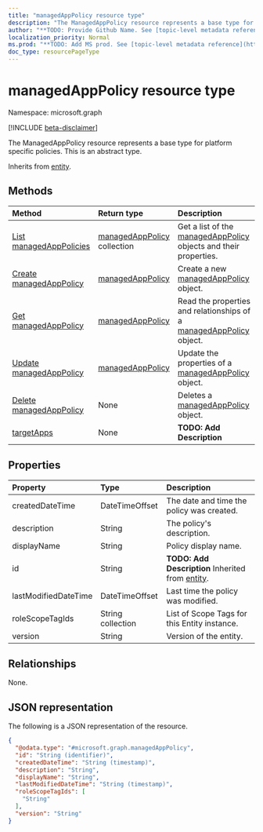 ```yaml
---
title: "managedAppPolicy resource type"
description: "The ManagedAppPolicy resource represents a base type for platform specific policies."
author: "**TODO: Provide Github Name. See [topic-level metadata reference](https://msgo.azurewebsites.net/add/document/guidelines/metadata.html#topic-level-metadata)**"
localization_priority: Normal
ms.prod: "**TODO: Add MS prod. See [topic-level metadata reference](https://msgo.azurewebsites.net/add/document/guidelines/metadata.html#topic-level-metadata)**"
doc_type: resourcePageType
---
```


# managedAppPolicy resource type

Namespace: microsoft.graph

[!INCLUDE [beta-disclaimer](../../includes/beta-disclaimer.md)]

The ManagedAppPolicy resource represents a base type for platform specific policies.
This is an abstract type.


Inherits from [entity](../resources/entity.md).

## Methods
|Method|Return type|Description|
|:---|:---|:---|
|[List managedAppPolicies](../api/managedapppolicy-list.md)|[managedAppPolicy](../resources/managedapppolicy.md) collection|Get a list of the [managedAppPolicy](../resources/managedapppolicy.md) objects and their properties.|
|[Create managedAppPolicy](../api/managedapppolicy-create.md)|[managedAppPolicy](../resources/managedapppolicy.md)|Create a new [managedAppPolicy](../resources/managedapppolicy.md) object.|
|[Get managedAppPolicy](../api/managedapppolicy-get.md)|[managedAppPolicy](../resources/managedapppolicy.md)|Read the properties and relationships of a [managedAppPolicy](../resources/managedapppolicy.md) object.|
|[Update managedAppPolicy](../api/managedapppolicy-update.md)|[managedAppPolicy](../resources/managedapppolicy.md)|Update the properties of a [managedAppPolicy](../resources/managedapppolicy.md) object.|
|[Delete managedAppPolicy](../api/managedapppolicy-delete.md)|None|Deletes a [managedAppPolicy](../resources/managedapppolicy.md) object.|
|[targetApps](../api/managedapppolicy-targetapps.md)|None|**TODO: Add Description**|

## Properties
|Property|Type|Description|
|:---|:---|:---|
|createdDateTime|DateTimeOffset|The date and time the policy was created.|
|description|String|The policy's description.|
|displayName|String|Policy display name.|
|id|String|**TODO: Add Description** Inherited from [entity](../resources/entity.md).|
|lastModifiedDateTime|DateTimeOffset|Last time the policy was modified.|
|roleScopeTagIds|String collection|List of Scope Tags for this Entity instance.|
|version|String|Version of the entity.|

## Relationships
None.

## JSON representation
The following is a JSON representation of the resource.
<!-- {
  "blockType": "resource",
  "keyProperty": "id",
  "@odata.type": "microsoft.graph.managedAppPolicy",
  "baseType": "microsoft.graph.entity",
  "openType": false
}
-->
``` json
{
  "@odata.type": "#microsoft.graph.managedAppPolicy",
  "id": "String (identifier)",
  "createdDateTime": "String (timestamp)",
  "description": "String",
  "displayName": "String",
  "lastModifiedDateTime": "String (timestamp)",
  "roleScopeTagIds": [
    "String"
  ],
  "version": "String"
}
```

